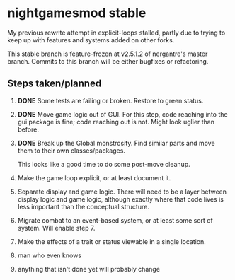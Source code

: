 # nightgamesmod stable

My previous rewrite attempt in explicit-loops stalled, partly due to trying to keep up with features and systems added on other forks.

This stable branch is feature-frozen at v2.5.1.2 of nergantre's master branch. Commits to this branch will be either bugfixes or refactoring.

## Steps taken/planned

1. **DONE** Some tests are failing or broken. Restore to green status.

2. **DONE** Move game logic out of GUI. For this step, code reaching into the gui package is fine; code reaching out is not. Might look uglier than before.

3. **DONE** Break up the Global monstrosity. Find similar parts and move them to their own classes/packages.

    This looks like a good time to do some post-move cleanup.

4. Make the game loop explicit, or at least document it.

5. Separate display and game logic. There will need to be a layer between display logic and game logic, although exactly where that code lives is less important than the conceptual structure.

6. Migrate combat to an event-based system, or at least some sort of system. Will enable step 7.

7. Make the effects of a trait or status viewable in a single location.

8. man who even knows

9. anything that isn't done yet will probably change
